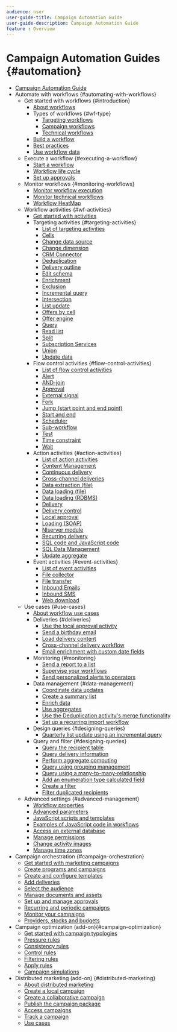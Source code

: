 ```yaml
---
audience: user
user-guide-title: Campaign Automation Guide
user-guide-description: Campaign Automation Guide
feature : Overview
---
```


# Campaign Automation Guides {#automation}

+ [Campaign Automation Guide](home.md)
+ Automate with workflows {#automating-with-workflows}
  + Get started with workflows {#introduction}
       + [About workflows](workflow/about-workflows.md)
     + Types of workflows {#wf-type}
       + [Targeting workflows](workflow/targeting-workflows.md)
       + [Campaign workflows](workflow/campaign-workflows.md)
       + [Technical workflows](workflow/technical-workflows.md)
     + [Build a workflow](workflow/build-a-workflow.md)
     + [Best practices](workflow/workflow-best-practices.md)
     + [Use workflow data](workflow/use-workflow-data.md)
  +  Execute a workflow {#executing-a-workflow}
       + [Start a workflow](workflow/start-a-workflow.md)
       + [Workflow life cycle](workflow/workflow-life-cycle.md)
       + [Set up approvals](workflow/define-approvals.md)
  + Monitor workflows {#monitoring-workflows}
       + [Monitor workflow execution](workflow/monitor-workflow-execution.md)
       + [Monitor technical workflows](workflow/monitor-technical-workflows.md)
       + [Workflow HeatMap](workflow/heatmap.md)
  + Workflow activities {#wf-activities}
       + [Get started with activities](workflow/activities.md)
     + Targeting activities {#targeting-activities}
          + [List of targeting activities](workflow/targeting-activities.md)
          + [Cells](workflow/cells.md)
          + [Change data source](workflow/change-data-source.md)
          + [Change dimension](workflow/change-dimension.md)
          + [CRM Connector](workflow/crm-connector.md)
          + [Deduplication](workflow/deduplication.md)
          + [Delivery outline](workflow/delivery-outline.md)
          + [Edit schema](workflow/edit-schema.md)
          + [Enrichment](workflow/enrichment.md)
          + [Exclusion](workflow/exclusion.md)
          + [Incremental query](workflow/incremental-query.md)
          + [Intersection](workflow/intersection.md)
          + [List update](workflow/list-update.md)
          + [Offers by cell](workflow/offers-by-cell.md)
          + [Offer engine](workflow/offer-engine.md)
          + [Query](workflow/query.md)
          + [Read list](workflow/read-list.md)
          + [Split](workflow/split.md)
          + [Subscription Services](workflow/subscription-services.md)
          + [Union](workflow/union.md)
          + [Update data](workflow/update-data.md)
     + Flow control activities {#flow-control-activities}
          + [List of flow control activities](workflow/flow-control-activities.md)
          + [Alert](workflow/alert.md)
          + [AND-join](workflow/and-join.md)
          + [Approval](workflow/approval.md)
          + [External signal](workflow/external-signal.md)
          + [Fork](workflow/fork.md)
          + [Jump (start point and end point)](workflow/jump--start-point-and-end-point-.md)
          + [Start and end](workflow/start-and-end.md)
          + [Scheduler](workflow/scheduler.md)
          + [Sub-workflow](workflow/sub-workflow.md)
          + [Test](workflow/test.md)
          + [Time constraint](workflow/time-constraint.md)
          + [Wait](workflow/wait.md)
     + Action activities {#action-activities}
          + [List of action activities](workflow/action-activities.md)
          + [Content Management](workflow/content-management.md)
          + [Continuous delivery](workflow/continuous-delivery.md)
          + [Cross-channel deliveries](workflow/cross-channel-deliveries.md)
          + [Data extraction (file)](workflow/extraction--file-.md)
          + [Data loading (file)](workflow/data-loading--file-.md)
          + [Data loading (RDBMS)](workflow/data-loading--rdbms-.md)
          + [Delivery](workflow/delivery.md)
          + [Delivery control](workflow/delivery-control.md)
          + [Local approval](workflow/local-approval.md)
          + [Loading (SOAP)](workflow/loading-soap.md)
          + [Nlserver module](workflow/nlserver-module.md)
          + [Recurring delivery](workflow/recurring-delivery.md)
          + [SQL code and JavaScript code](workflow/sql-code-and-javascript-code.md)
          + [SQL Data Management](workflow/sql-data-management.md)
          + [Update aggregate](workflow/update-aggregate.md)
     + Event activities {#event-activities}
          + [List of event activities](workflow/event-activities.md)
          + [File collector](workflow/file-collector.md)
          + [File transfer](workflow/file-transfer.md)
          + [Inbound Emails](workflow/inbound-emails.md)
          + [Inbound SMS](workflow/inbound-sms.md)
          + [Web download](workflow/web-download.md)
  + Use cases {#use-cases}
       + [About workflow use cases](workflow/workflow-use-cases.md)
       + Deliveries {#deliveries}
          + [Use the local approval activity](workflow/local-approval-activity.md)
          + [Send a birthday email](workflow/send-a-birthday-email.md)
          + [Load delivery content](workflow/load-delivery-content.md)
          + [Cross-channel delivery workflow](workflow/cross-channel-delivery-workflow.md)
          + [Email enrichment with custom date fields](workflow/email-enrichment-with-custom-date-fields.md)
       + Monitoring {#monitoring}
          + [Send a report to a list](workflow/send-a-report-to-a-list.md)
          + [Supervise your workflows](workflow/workflow-supervision.md)
          + [Send personalized alerts to operators](workflow/send-alerts-to-operators.md)
       + Data management {#data-management}   
          + [Coordinate data updates](workflow/coordinate-data-updates.md)
          + [Create a summary list](workflow/create-a-summary-list.md)
          + [Enrich data](workflow/enrich-data.md) 
          + [Use aggregates](workflow/using-aggregates.md)
          + [Use the Deduplication activity's merge functionality](workflow/deduplication-merge.md)
          + [Set up a recurring import workflow](workflow/recurring-import-workflow.md)
       + Design queries {#designing-queries}
          + [Quarterly list update using an incremental query](workflow/quarterly-list-update.md)
       + Query and filter {#designing-queries}
          + [Query the recipient table](workflow/querying-recipient-table.md)
          + [Query delivery information](workflow/query-delivery-info.md)
          + [Perform aggregate computing](workflow/compute-aggregates.md)
          + [Query using grouping management](workflow/query-grouping-management.md)
          + [Query using a many-to-many-relationship](workflow/query-many-to-many-relationship.md)
          + [Add an enumeration type calculated field](workflow/adding-enumeration-type-calculated-field.md)
          + [Create a filter](workflow/create-a-filter.md)
          + [Filter duplicated recipients](workflow/filter-duplicated-recipients.md)
  + Advanced settings {#advanced-management}
       + [Workflow properties](workflow/workflow-properties.md)
       + [Advanced parameters](workflow/advanced-parameters.md)
       + [JavaScript scripts and templates](workflow/javascript-scripts-and-templates.md)
       + [Examples of JavaScript code in workflows](workflow/javascript-in-workflows.md)
       + [Access an external database](workflow/accessing-an-external-database--fda-.md)
       + [Manage permissions](workflow/managing-rights.md)
       + [Change activity images](workflow/change-activity-images.md)
       + [Manage time zones](workflow/managing-time-zones.md)
+ Campaign orchestration {#campaign-orchestration}
  + [Get started with marketing campaigns](campaigns/set-up-campaigns.md)
  + [Create programs and campaigns](campaigns/marketing-campaign-create.md)
  + [Create and configure templates](campaigns/marketing-campaign-templates.md)
  + [Add deliveries](campaigns/marketing-campaign-deliveries.md)
  + [Select the audience](campaigns/marketing-campaign-target.md)
  + [Manage documents and assets](campaigns/marketing-campaign-assets.md)
  + [Set up and manage approvals](campaigns/marketing-campaign-approval.md)
  + [Recurring and periodic campaigns](campaigns/recurring-periodic-campaigns.md)
  + [Monitor your campaigns](campaigns/marketing-campaign-monitoring.md)
  + [Providers, stocks and budgets](campaigns/providers--stocks-and-budgets.md)
+ Campaign optimization (add-on){#campaign-optimization}
  + [Get started with campaign typologies](campaign-opt/campaign-typologies.md)
  + [Pressure rules](campaign-opt/pressure-rules.md)
  + [Consistency rules](campaign-opt/consistency-rules.md)
  + [Control rules](campaign-opt/control-rules.md)
  + [Filtering rules](campaign-opt/filtering-rules.md)
  + [Apply rules](campaign-opt/apply-rules.md)
  + [Campaign simulations](campaign-opt/campaign-simulations.md)
+ Distributed marketing (add-on) {#distributed-marketing}
  + [About distributed marketing](distributed-marketing/about-distributed-marketing.md)
  + [Create a local campaign](distributed-marketing/creating-a-local-campaign.md)
  + [Create a collaborative campaign](distributed-marketing/creating-a-collaborative-campaign.md)
  + [Publish the campaign package](distributed-marketing/publishing-the-campaign-package.md)
  + [Access campaigns](distributed-marketing/accessing-campaigns.md)
  + [Track a campaign](distributed-marketing/tracking-a-campaign.md)
  + [Use cases](distributed-marketing/examples.md)
  
